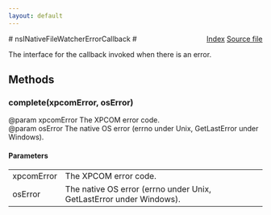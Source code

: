 ```yaml
---
layout: default
---
```

<div class='links' style='float:right'><a href="../index.html">Index</a>
<a href="http://dxr.mozilla.org/mozilla-central/source/toolkit/components/filewatcher/nsINativeFileWatcher.idl">Source file</a>
</div>
# nsINativeFileWatcherErrorCallback #
  
The interface for the callback invoked when there is an error.  
  

## Methods ##

### complete(xpcomError, osError) ###
  
@param xpcomError The XPCOM error code.  
@param osError The native OS error (errno under Unix, GetLastError under Windows).  
  

#### Parameters ####

<table>

<tr>
<td>xpcomError</td>
<td>The XPCOM error code.  
</td>
</tr>

<tr>
<td>osError</td>
<td>The native OS error (errno under Unix, GetLastError under Windows).  
</td>
</tr>

</table>
